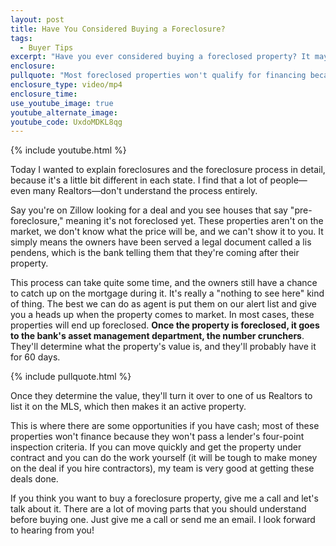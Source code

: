 ```yaml
---
layout: post
title: Have You Considered Buying a Foreclosure?
tags:
  - Buyer Tips
excerpt: "Have you ever considered buying a foreclosed property? It may seem like they present an opportunity for a great deal, but I find that not many people totally understand the process. I'll explain in more detail for you today."
enclosure:
pullquote: "Most foreclosed properties won't qualify for financing because they won't pass a lender's four-point inspection."
enclosure_type: video/mp4
enclosure_time:
use_youtube_image: true
youtube_alternate_image:
youtube_code: UxdoMDKL8qg
---
```



{% include youtube.html %}

Today I wanted to explain foreclosures and the foreclosure process in detail, because it's a little bit different in each state. I find that a lot of people—even many Realtors—don't understand the process entirely.

Say you're on Zillow looking for a deal and you see houses that say "pre-foreclosure," meaning it's not foreclosed yet. These properties aren't on the market, we don't know what the price will be, and we can't show it to you. It simply means the owners have been served a legal document called a lis pendens, which is the bank telling them that they're coming after their property.&nbsp;

This process can take quite some time, and the owners still have a chance to catch up on the mortgage during it. It's really a "nothing to see here" kind of thing. The best we can do as agent is put them on our alert list and give you a heads up when the property comes to market. In most cases, these properties will end up foreclosed. **Once the property is foreclosed, it goes to the bank's asset management department, the number crunchers**. They'll determine what the property's value is, and they'll probably have it for 60 days.

{% include pullquote.html %}

Once they determine the value, they'll turn it over to one of us Realtors to list it on the MLS, which then makes it an active property.

This is where there are some opportunities if you have cash; most of these properties won't finance because they won't pass a lender's four-point inspection criteria. If you can move quickly and get the property under contract and you can do the work yourself (it will be tough to make money on the deal if you hire contractors), my team is very good at getting these deals done.&nbsp;

If you think you want to buy a foreclosure property, give me a call and let's talk about it. There are a lot of moving parts that you should understand before buying one. Just give me a call or send me an email. I look forward to hearing from you!